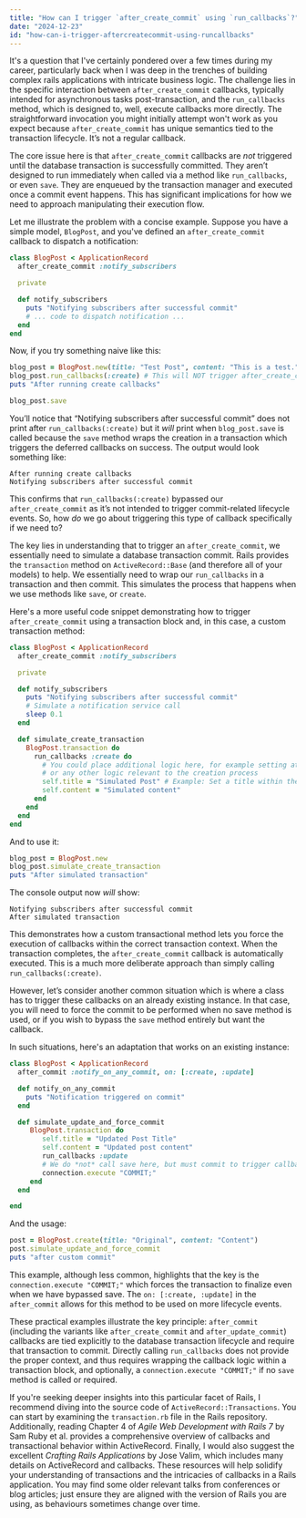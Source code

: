 ```yaml
---
title: "How can I trigger `after_create_commit` using `run_callbacks`?"
date: "2024-12-23"
id: "how-can-i-trigger-aftercreatecommit-using-runcallbacks"
---
```


 It's a question that I've certainly pondered over a few times during my career, particularly back when I was deep in the trenches of building complex rails applications with intricate business logic. The challenge lies in the specific interaction between `after_create_commit` callbacks, typically intended for asynchronous tasks post-transaction, and the `run_callbacks` method, which is designed to, well, execute callbacks more directly. The straightforward invocation you might initially attempt won't work as you expect because `after_create_commit` has unique semantics tied to the transaction lifecycle. It’s not a regular callback.

The core issue here is that `after_create_commit` callbacks are *not* triggered until the database transaction is successfully committed. They aren’t designed to run immediately when called via a method like `run_callbacks`, or even `save`. They are enqueued by the transaction manager and executed once a commit event happens. This has significant implications for how we need to approach manipulating their execution flow.

Let me illustrate the problem with a concise example. Suppose you have a simple model, `BlogPost`, and you've defined an `after_create_commit` callback to dispatch a notification:

```ruby
class BlogPost < ApplicationRecord
  after_create_commit :notify_subscribers

  private

  def notify_subscribers
    puts "Notifying subscribers after successful commit"
    # ... code to dispatch notification ...
  end
end
```

Now, if you try something naive like this:

```ruby
blog_post = BlogPost.new(title: "Test Post", content: "This is a test.")
blog_post.run_callbacks(:create) # This will NOT trigger after_create_commit
puts "After running create callbacks"

blog_post.save
```

You’ll notice that “Notifying subscribers after successful commit” does not print after `run_callbacks(:create)` but it *will* print when `blog_post.save` is called because the `save` method wraps the creation in a transaction which triggers the deferred callbacks on success. The output would look something like:

```
After running create callbacks
Notifying subscribers after successful commit
```

This confirms that `run_callbacks(:create)` bypassed our `after_create_commit` as it’s not intended to trigger commit-related lifecycle events. So, how *do* we go about triggering this type of callback specifically if we need to?

The key lies in understanding that to trigger an `after_create_commit`, we essentially need to simulate a database transaction commit. Rails provides the `transaction` method on `ActiveRecord::Base` (and therefore all of your models) to help. We essentially need to wrap our `run_callbacks` in a transaction and then commit. This simulates the process that happens when we use methods like `save`, or `create`.

Here's a more useful code snippet demonstrating how to trigger `after_create_commit` using a transaction block and, in this case, a custom transaction method:

```ruby
class BlogPost < ApplicationRecord
  after_create_commit :notify_subscribers

  private

  def notify_subscribers
    puts "Notifying subscribers after successful commit"
    # Simulate a notification service call
    sleep 0.1
  end

  def simulate_create_transaction
    BlogPost.transaction do
      run_callbacks :create do
        # You could place additional logic here, for example setting attributes
        # or any other logic relevant to the creation process
        self.title = "Simulated Post" # Example: Set a title within the transaction
        self.content = "Simulated content"
      end
    end
  end
end
```
And to use it:

```ruby
blog_post = BlogPost.new
blog_post.simulate_create_transaction
puts "After simulated transaction"

```
The console output now *will* show:

```
Notifying subscribers after successful commit
After simulated transaction
```

This demonstrates how a custom transactional method lets you force the execution of callbacks within the correct transaction context. When the transaction completes, the `after_create_commit` callback is automatically executed. This is a much more deliberate approach than simply calling `run_callbacks(:create)`.

However, let’s consider another common situation which is where a class has to trigger these callbacks on an already existing instance. In that case, you will need to force the commit to be performed when no save method is used, or if you wish to bypass the `save` method entirely but want the callback.

In such situations, here's an adaptation that works on an existing instance:

```ruby
class BlogPost < ApplicationRecord
  after_commit :notify_on_any_commit, on: [:create, :update]

  def notify_on_any_commit
    puts "Notification triggered on commit"
  end

  def simulate_update_and_force_commit
     BlogPost.transaction do
        self.title = "Updated Post Title"
        self.content = "Updated post content"
        run_callbacks :update
        # We do *not* call save here, but must commit to trigger callback.
        connection.execute "COMMIT;"
     end
  end

end

```

And the usage:

```ruby
post = BlogPost.create(title: "Original", content: "Content")
post.simulate_update_and_force_commit
puts "after custom commit"

```

This example, although less common, highlights that the key is the `connection.execute "COMMIT;"` which forces the transaction to finalize even when we have bypassed save. The `on: [:create, :update]` in the `after_commit` allows for this method to be used on more lifecycle events.

These practical examples illustrate the key principle: `after_commit` (including the variants like `after_create_commit` and `after_update_commit`) callbacks are tied explicitly to the database transaction lifecycle and require that transaction to commit. Directly calling `run_callbacks` does not provide the proper context, and thus requires wrapping the callback logic within a transaction block, and optionally, a `connection.execute "COMMIT;"` if no `save` method is called or required.

If you're seeking deeper insights into this particular facet of Rails, I recommend diving into the source code of `ActiveRecord::Transactions`. You can start by examining the `transaction.rb` file in the Rails repository. Additionally, reading Chapter 4 of *Agile Web Development with Rails 7* by Sam Ruby et al. provides a comprehensive overview of callbacks and transactional behavior within ActiveRecord. Finally, I would also suggest the excellent *Crafting Rails Applications* by Jose Valim, which includes many details on ActiveRecord and callbacks. These resources will help solidify your understanding of transactions and the intricacies of callbacks in a Rails application. You may find some older relevant talks from conferences or blog articles; just ensure they are aligned with the version of Rails you are using, as behaviours sometimes change over time.
